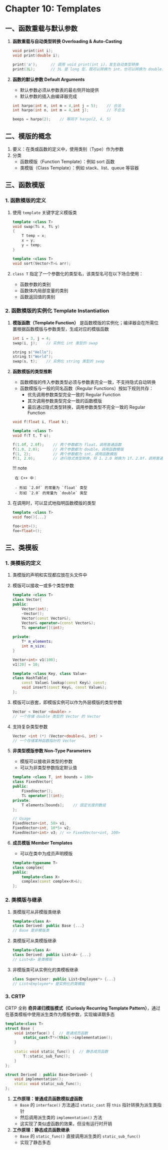 # Chapter 10: Templates

## 一、函数重载与默认参数

1. **函数重载与自动类型转换 Overloading & Auto-Casting**
    
    ```cpp
    void print(int i);
    void print(double i);
    
    print('a');      // 调用 void print(int i)，发生自动类型转换
    print(3L);       // 3L 是 long 型，既可以转换为 int，也可以转换为 double，因此出现冲突，编译报错
    
    ```
    
2. **函数的默认参数 Default Arguments**
    - 默认参数必须从参数表的最右侧开始提供
    - 默认参数的插入由编译器完成
    
    ```cpp
    int harpo(int n, int m = 4,int j = 5);    // 合法
    int harpo(int n, int m = 4,int j);        // 不合法
    
    beeps = harpo(2);    // 等同于 harpo(2, 4, 5)
    ```
    

## 二、模版的概念

1. 要义：在类或函数的定义中，使用类别（Type）作为参数
2. 分类
    - 函数模版（Function Template）：例如 sort 函数
    - 类模版（Class Template）：例如 stack、list、queue 等容器

## 三、函数模版

### 1. 函数模版的定义

1. 使用 `template` 关键字定义模版类
    
    ```cpp
    template <class T>
    void swap(T& x, T& y)
    {
    	T temp = x;
    	x = y;
    	y = temp;
    }
    
    template <class T>
    void sort(Vector<T>& arr);
    ```
    
2. `class T` 指定了一个参数化的类型名，该类型名可在以下场合使用：
    - 函数参数的类别
    - 函数体内局部变量的类别
    - 函数返回值的类别

### 2. 函数模版的实例化 Template Instantiation

1. **模版函数（Template Function）** 是函数模版的实例化；编译器会在所需位置根据函数模版与参数类型，生成对应的模版函数
    
    ```cpp
    int i = 3, j = 4;
    swap(i, j);    // 实例化 int 类型的 swap
    
    string s("Hello");
    string t("World");
    swap(s, t);    // 实例化 string 类型的 swap
    ```
    
2. **函数模版的类型推断**
    - 函数模版的传入参数类型必须与参数表完全一致，不支持隐式自动转换
    - 函数模版与一般的同名函数（Regular Functions）按如下规则共存：
        - 优先调用参数类型完全一致的 Regular Function
        - 其次调用参数类型完全一致的函数模版
        - 最后通过隐式类型转换，调用参数类型不完全一致的 Regular Function
    
    ```cpp
    void f(float i, float k);
    
    template <class T>
    void f(T t, T u);
    
    f(1.0f, 2.0f);    // 两个参数都为 float，调用普通函数
    f(1.0, 2.0);      // 两个参数都为 double，调用函数模版
    f(1, 2);          // 两个参数都为 int，调用函数模版
    f(1, 2.0);        // 进行隐式类型转换，将 1、2.0 转换为 1f、2.0f，调用普通函数
    ```
    
    !!! note
    
        在 C++ 中：
        
        - 形如 `2.0f` 的常量为 `float` 类型
        - 形如 `2.0` 的常量为 `double` 类型
    
3. 在调用时，可以显式地指明函数模版的类型
    
    ```cpp
    template <class T>
    void foo(){...}
    
    foo<int>();
    foo<float>();
    ```
    

## 三、类模板

### 1. 类模板的定义

1. 类模版的声明和实现都应放在头文件中
2. 模版可以接收一或多个类型参数
    
    ```cpp
    template <class T>
    class Vector{
    public:
    	Vector(int);
    	~Vector();
    	Vector(const Vector&);
    	Vector& operator=(const Vector&);
    	T& operator[](int);
    	
    private:
    	T* m_elements;
    	int m_size;
    }
    
    Vector<int> v1(100);
    v1[20] = 10;
    ```
    
    ```cpp
    template <class Key, class Value>
    class HashTable{
    	const Value& lookup(const Key&) const;
    	void insert(const Key&, const Value&);
    };
    ```
    
3. 模版可以嵌套，即模版实例可以作为外层模版的类型参数
    
    ```cpp
    Vector < Vector <double> >
    // 一个存储 double 类型的 Vector 的 Vector
    ```
    
4. 支持复杂类型参数
    
    ```cpp
    Vector <int (*) (Vector<double>&, int) >
    // 一个存储某种函数指针的 Vector
    ```
    
5. **非类型模版参数 Non-Type Parameters**
    - 模版可以接收非类型的参数
    - 可以为非类型参数指定默认值
    
    ```cpp
    template <class T, int bounds = 100>
    class FixedVector{
    public:
    	FixedVector();
    	T& operator[](int);
    private:
    	T elements[bounds];    // 固定长度的数组
    };
    
    // Usage
    FixedVector<int, 50> v1;
    FixedVector<int, 10*5> v2;
    FixedVector<int> v3; // => FixedVector<int, 100>
    ```
    
6. **成员模版 Member Templates**
    - 可以在类中为成员声明模版
    
    ```cpp
    template<typename T>
    class complex{
    public:
    	template<class X>
    	complex(const complex<X>&);
    };
    ```
    

### 2. 类模版与继承

1. 类模版可从非模版类继承
    
    ```cpp
    template<class A>
    class Derived: public Base {...}
    // Base 是非模版类
    ```
    
2. 类模版可从类模版继承
    
    ```cpp
    template<class A>
    class Derived: public List<A> {...}
    // List<A> 是类模版
    ```
    
3. 非模版类可从实例化的类模板继承
    
    ```cpp
    class Supervisor: public List<Employee*> {...}
    // List<Employee*> 是实例化的类模版
    ```
    

### 3. CRTP

CRTP 全称 **奇异递归模版模式（Curiosly Recurring Template Pattern）**，通过在基类模板中使用派生类作为模板参数，实现编译期多态

```cpp
template<class T>
struct Base {
    void interface() {  // 普通成员函数
        static_cast<T*>(this)->implementation();
    }
    
    static void static_func() {  // 静态成员函数
        T::static_sub_func();
    }
};

struct Derived : public Base<Derived> {
    void implementation();
    static void static_sub_func();
};
```

1. **工作原理：普通成员函数模拟虚函数**
    - `Base` 的 `interface()` 方法通过 `static_cast` 将 `this` 指针转换为派生类指针
    - 然后调用派生类的 `implementation()` 方法
    - 这实现了类似虚函数的效果，但没有运行时开销
2. **工作原理：静态成员函数继承**
    - `Base` 的 `static_func()` 直接调用派生类的 `static_sub_func()`
    - 实现了静态多态